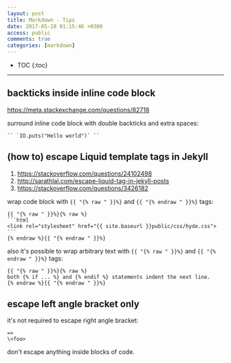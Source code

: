 ```yaml
---
layout: post
title: Markdown - Tips
date: 2017-05-28 01:15:46 +0300
access: public
comments: true
categories: [markdown]
---
```


<!-- more -->

* TOC
{:toc}
<hr>

backticks inside inline code block
----------------------------------

<https://meta.stackexchange.com/questions/82718>

surround inline code block with double backticks and extra spaces:

    `` `IO.puts("Hello world")` ``

(how to) escape Liquid template tags in Jekyll
----------------------------------------------

1. <https://stackoverflow.com/questions/24102498>
2. <http://sarathlal.com/escape-liquid-tag-in-jekyll-posts>
3. <https://stackoverflow.com/questions/3426182>

wrap code block with `{{ "{% raw " }}%}` and `{{ "{% endraw " }}%}` tags:

    {{ "{% raw " }}%}{% raw %}
    ```html
    <link rel="stylesheet" href="{{ site.baseurl }}public/css/hyde.css">
    ```
    {% endraw %}{{ "{% endraw " }}%}

also it's possible to wrap arbitrary text with `{{ "{% raw " }}%}` and
`{{ "{% endraw " }}%}` tags:

    {{ "{% raw " }}%}{% raw %}
    both {% if ... %} and {% endif %} statements indent the next line.
    {% endraw %}{{ "{% endraw " }}%}

escape left angle bracket only
------------------------------

it's not required to escape right angle bracket:

```
=>
\<foo>
```

don't escape anything inside blocks of code.
